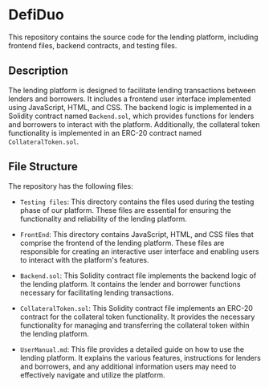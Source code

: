 # DefiDuo

This repository contains the source code for the lending platform, including frontend files, backend contracts, and testing files.



## Description

The lending platform is designed to facilitate lending transactions between lenders and borrowers. It includes a frontend user interface implemented using JavaScript, HTML, and CSS. The backend logic is implemented in a Solidity contract named `Backend.sol`, which provides functions for lenders and borrowers to interact with the platform. Additionally, the collateral token functionality is implemented in an ERC-20 contract named `CollateralToken.sol`.

## File Structure

The repository has the following files:

- `Testing files`: This directory contains the files used during the testing phase of our platform. These files are essential for ensuring the functionality and reliability of the lending platform.

- `FrontEnd`: This directory contains JavaScript, HTML, and CSS files that comprise the frontend of the lending platform. These files are responsible for creating an interactive user interface and enabling users to interact with the platform's features.

- `Backend.sol`: This Solidity contract file implements the backend logic of the lending platform. It contains the lender and borrower functions necessary for facilitating lending transactions.

- `CollateralToken.sol`: This Solidity contract file implements an ERC-20 contract for the collateral token functionality. It provides the necessary functionality for managing and transferring the collateral token within the lending platform.

- `UserManual.md`: This file provides a detailed guide on how to use the lending platform. It explains the various features, instructions for lenders and borrowers, and any additional information users may need to effectively navigate and utilize the platform.
